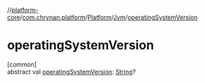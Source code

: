 //[platform-core](../../../../index.md)/[com.chrynan.platform](../../index.md)/[Platform](../index.md)/[Jvm](index.md)/[operatingSystemVersion](operating-system-version.md)

# operatingSystemVersion

[common]\
abstract val [operatingSystemVersion](operating-system-version.md): [String](https://kotlinlang.org/api/latest/jvm/stdlib/kotlin/-string/index.html)?
